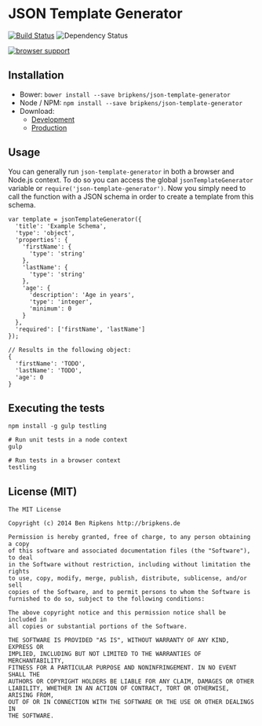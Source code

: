 # JSON Template Generator

[![Build Status](https://travis-ci.org/bripkens/json-template-generator.svg?branch=master)](https://travis-ci.org/bripkens/json-template-generator)
![Dependency Status](https://david-dm.org/bripkens/json-template-generator.png)

[![browser support](https://ci.testling.com/bripkens/json-template-generator.png)
](https://ci.testling.com/bripkens/json-template-generator)

## Installation

 - Bower: `bower install --save bripkens/json-template-generator`
 - Node / NPM: `npm install --save bripkens/json-template-generator`
 - Download:
   - [Development](https://raw.githubusercontent.com/bripkens/json-template-generator/master/dist/json-template-generator.js)
   - [Production](https://raw.githubusercontent.com/bripkens/json-template-generator/master/dist/json-template-generator.min.js)

## Usage

You can generally run `json-template-generator` in both a browser and Node.js
context. To do so you can access the global `jsonTemplateGenerator` variable
or `require('json-template-generator')`. Now you simply need to call the
function with a JSON schema in order to create a template from this schema.

```
var template = jsonTemplateGenerator({
  'title': 'Example Schema',
  'type': 'object',
  'properties': {
    'firstName': {
      'type': 'string'
    },
    'lastName': {
      'type': 'string'
    },
    'age': {
      'description': 'Age in years',
      'type': 'integer',
      'minimum': 0
    }
  },
  'required': ['firstName', 'lastName']
});

// Results in the following object:
{
  'firstName': 'TODO',
  'lastName': 'TODO',
  'age': 0
}
```

## Executing the tests

```
npm install -g gulp testling

# Run unit tests in a node context
gulp

# Run tests in a browser context
testling
```

## License (MIT)

    The MIT License

    Copyright (c) 2014 Ben Ripkens http://bripkens.de

    Permission is hereby granted, free of charge, to any person obtaining a copy
    of this software and associated documentation files (the "Software"), to deal
    in the Software without restriction, including without limitation the rights
    to use, copy, modify, merge, publish, distribute, sublicense, and/or sell
    copies of the Software, and to permit persons to whom the Software is
    furnished to do so, subject to the following conditions:

    The above copyright notice and this permission notice shall be included in
    all copies or substantial portions of the Software.

    THE SOFTWARE IS PROVIDED "AS IS", WITHOUT WARRANTY OF ANY KIND, EXPRESS OR
    IMPLIED, INCLUDING BUT NOT LIMITED TO THE WARRANTIES OF MERCHANTABILITY,
    FITNESS FOR A PARTICULAR PURPOSE AND NONINFRINGEMENT. IN NO EVENT SHALL THE
    AUTHORS OR COPYRIGHT HOLDERS BE LIABLE FOR ANY CLAIM, DAMAGES OR OTHER
    LIABILITY, WHETHER IN AN ACTION OF CONTRACT, TORT OR OTHERWISE, ARISING FROM,
    OUT OF OR IN CONNECTION WITH THE SOFTWARE OR THE USE OR OTHER DEALINGS IN
    THE SOFTWARE.
